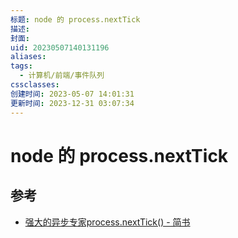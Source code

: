```yaml
---
标题: node 的 process.nextTick
描述: 
封面: 
uid: 20230507140131196
aliases: 
tags:
  - 计算机/前端/事件队列
cssclasses: 
创建时间: 2023-05-07 14:01:31
更新时间: 2023-12-31 03:07:34
---
```


# node 的 process.nextTick

## 参考

- [强大的异步专家process.nextTick() - 简书](https://www.jianshu.com/p/5328c72279ff)
